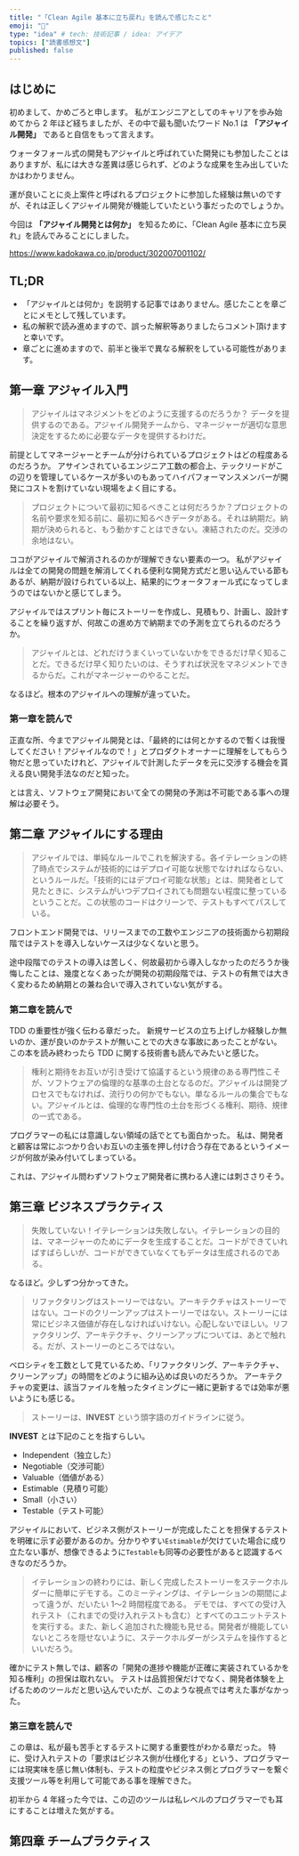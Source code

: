 ```yaml
---
title: "「Clean Agile 基本に立ち戻れ」を読んで感じたこと"
emoji: "💭"
type: "idea" # tech: 技術記事 / idea: アイデア
topics: ["読書感想文"]
published: false
---
```


## はじめに

初めまして、かめごろと申します。
私がエンジニアとしてのキャリアを歩み始めてから 2 年ほど経ちましたが、その中で最も聞いたワード No.1 は **「アジャイル開発」** であると自信をもって言えます。

ウォータフォール式の開発もアジャイルと呼ばれていた開発にも参加したことはありますが、私には大きな差異は感じられず、どのような成果を生み出していたかはわかりません。

運が良いことに炎上案件と呼ばれるプロジェクトに参加した経験は無いのですが、それは正しくアジャイル開発が機能していたという事だったのでしょうか。

今回は **「アジャイル開発とは何か」** を知るために、「Clean Agile 基本に立ち戻れ」を読んでみることにしました。

https://www.kadokawa.co.jp/product/302007001102/

## TL;DR

- 「アジャイルとは何か」を説明する記事ではありません。感じたことを章ごとにメモとして残しています。
- 私の解釈で読み進めますので、誤った解釈等ありましたらコメント頂けますと幸いです。
- 章ごとに進めますので、前半と後半で異なる解釈をしている可能性があります。

## 第一章 アジャイル入門

> アジャイルはマネジメントをどのように支援するのだろうか？ データを提供するのである。アジャイル開発チームから、マネージャーが適切な意思決定をするために必要なデータを提供するわけだ。

前提としてマネージャーとチームが分けられているプロジェクトはどの程度あるのだろうか。
アサインされているエンジニア工数の都合上、テックリードがこの辺りを管理しているケースが多いのもあってハイパフォーマンスメンバーが開発にコストを割けていない現場をよく目にする。

> プロジェクトについて最初に知るべきことは何だろうか？プロジェクトの名前や要求を知る前に、最初に知るべきデータがある。それは納期だ。納期が決められると、もう動かすことはできない。凍結されたのだ。交渉の余地はない。

ココがアジャイルで解消されるのかが理解できない要素の一つ。
私がアジャイルは全ての開発の問題を解消してくれる便利な開発方式だと思い込んでいる節もあるが、納期が設けられている以上、結果的にウォータフォール式になってしまうのではないかと感じてしまう。

アジャイルではスプリント毎にストーリーを作成し、見積もり、計画し、設計することを繰り返すが、何故この進め方で納期までの予測を立てられるのだろうか。

> アジャイルとは、どれだけうまくいっていないかをできるだけ早く知ることだ。できるだけ早く知りたいのは、そうすれば状況をマネジメントできるからだ。これがマネージャーのやることだ。

なるほど。根本のアジャイルへの理解が違っていた。

### 第一章を読んで

正直な所、今までアジャイル開発とは、「最終的には何とかするので暫くは我慢してください！アジャイルなので！」とプロダクトオーナーに理解をしてもらう物だと思っていたけれど、アジャイルで計測したデータを元に交渉する機会を貰える良い開発手法なのだと知った。

とは言え、ソフトウェア開発において全ての開発の予測は不可能である事への理解は必要そう。

## 第二章 アジャイルにする理由

> アジャイルでは、単純なルールでこれを解決する。各イテレーションの終了時点でシステムが技術的にはデプロイ可能な状態でなければならない、というルールだ。「技術的にはデプロイ可能な状態」とは、開発者として見たときに、システムがいつデプロイされても問題ない程度に整っているということだ。この状態のコードはクリーンで、テストもすべてパスしている。

フロントエンド開発では、リリースまでの工数やエンジニアの技術面から初期段階ではテストを導入しないケースは少なくないと思う。

途中段階でのテストの導入は苦しく、何故最初から導入しなかったのだろうか後悔したことは、幾度となくあったが開発の初期段階では、テストの有無では大きく変わるため納期との兼ね合いで導入されていない気がする。

### 第二章を読んで

TDD の重要性が強く伝わる章だった。
新規サービスの立ち上げしか経験しか無いのか、運が良いのかテストが無いことでの大きな事故にあったことがない。
この本を読み終わったら TDD に関する技術書も読んでみたいと感じた。

> 権利と期待をお互いが引き受けて協議するという規律のある専門性こそが、ソフトウェアの倫理的な基準の土台となるのだ。アジャイルは開発プロセスでもなければ、流行りの何かでもない。単なるルールの集合でもない。アジャイルとは、倫理的な専門性の土台を形づくる権利、期待、規律の一式である。

プログラマーの私には意識しない領域の話でとても面白かった。
私は、開発者と顧客は常にぶつかり合いお互いの主張を押し付け合う存在であるというイメージが何故が染み付いてしまっている。

これは、アジャイル問わずソフトウェア開発者に携わる人達には刺ささりそう。

## 第三章 ビジネスプラクティス

> 失敗していない！イテレーションは失敗しない。イテレーションの目的は、マネージャーのためにデータを生成することだ。コードができていればすばらしいが、コードができていなくてもデータは生成されるのである。

なるほど。少しずつ分かってきた。

> リファクタリングはストーリーではない。アーキテクチャはストーリーではない。コードのクリーンアップはストーリーではない。ストーリーには常にビジネス価値が存在しなければいけない。心配しないでほしい。リファクタリング、アーキテクチャ、クリーンアップについては、あとで触れる。だが、ストーリーのところではない。

ベロシティを工数として見ているため、「リファクタリング、アーキテクチャ、クリーンアップ」の時間をどのように組み込めば良いのだろうか。
アーキテクチャの変更は、該当ファイルを触ったタイミングに一緒に更新するでは効率が悪いようにも感じる。

> ストーリーは、**INVEST** という頭字語のガイドラインに従う。

**INVEST** とは下記のことを指すらしい。

- Independent（独立した）
- Negotiable（交渉可能）
- Valuable（価値がある）
- Estimable（見積り可能）
- Small（小さい）
- Testable（テスト可能）

アジャイルにおいて、ビジネス側がストーリーが完成したことを担保するテストを明確に示す必要があるのか。分かりやすい`Estimable`が欠けていた場合に成り立たない事が、想像できるように`Testable`も同等の必要性があると認識するべきなのだろうか。

> イテレーションの終わりには、新しく完成したストーリーをステークホルダーに簡単にデモする。このミーティングは、イテレーションの期間によって違うが、だいたい 1〜2 時間程度である。
> デモでは、すべての受け入れテスト（これまでの受け入れテストも含む）とすべてのユニットテストを実行する。また、新しく追加された機能も見せる。開発者が機能していないところを隠せないように、ステークホルダーがシステムを操作するといいだろう。

確かにテスト無しでは、顧客の「開発の進捗や機能が正確に実装されているかを知る権利」の担保は取れない。
テストは品質担保だけでなく、開発者体験を上げるためのツールだと思い込んでいたが、このような視点では考えた事がなかった。

### 第三章を読んで

この章は、私が最も苦手とするテストに関する重要性がわかる章だった。
特に、受け入れテストの「要求はビジネス側が仕様化する」という、プログラマーには現実味を感じ無い体制も、テストの粒度やビジネス側とプログラマーを繋ぐ支援ツール等を利用して可能である事を理解できた。

初半から 4 年経った今では、この辺のツールは私レベルのプログラマーでも耳にすることは増えた気がする。

## 第四章 チームプラクティス
